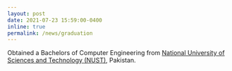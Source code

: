 ```yaml
---
layout: post
date: 2021-07-23 15:59:00-0400
inline: true
permalink: /news/graduation
---
```


Obtained a Bachelors of Computer Engineering from <a href='https://nust.edu.pk/'>National University of Sciences and Technology (NUST)</a>, Pakistan.